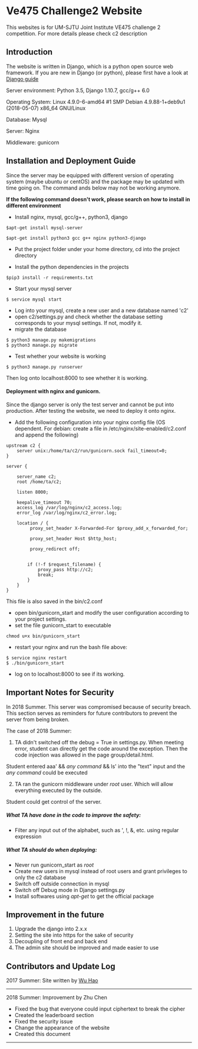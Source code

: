 # Ve475 Challenge2 Website

This websites is for UM-SJTU Joint Institute VE475 challenge 2 competition. For more details please check c2 description

## Introduction

The website is written in Django, which is a python open source web framework. If you are new in Django (or python), please first have a look at [Django guide](https://www.djangoproject.com)

Server environment: Python 3.5, Django 1.10.7, gcc/g++ 6.0

Operating System: Linux 4.9.0-6-amd64 #1 SMP Debian 4.9.88-1+deb9u1 (2018-05-07) x86_64 GNU/Linux

Database: Mysql

Server: Nginx

Middleware: gunicorn

## Installation and Deployment Guide
Since the server may be equipped with different version of operating system (maybe ubuntu or centOS) and the package may be updated with time going on. The command ands below may not be working anymore.

**If the following command doesn't work, please search on how to install in different environment**

* Install nginx, mysql, gcc/g++, python3, django
```
$apt-get install mysql-server

$apt-get install python3 gcc g++ nginx python3-django
```
* Put the project folder under your home directory, cd into the project directory

* Install the python dependencies in the projects

```
$pip3 install -r requirements.txt
```
* Start your mysql server
```
$ service mysql start
```
* Log into your mysql, create a new user and a new database named 'c2'
* open c2/settings.py and check whether the database setting corresponds to your mysql settings. If not, modify it.
* migrate the database

```
$ python3 manage.py makemigrations
$ python3 manage.py migrate
```

* Test whether your website is working

```
$ python3 manage.py runserver
```
Then log onto localhost:8000 to see whether it is working.

#### Deployment with nginx and gunicorn.

Since the django server is only the test server and cannot be put into production. After testing the website, we need to deploy it onto nginx.

* Add the following configuration into your nginx config file (OS dependent. For debian: create a file in /etc/nginx/site-enabled/c2.conf and append the following)

```
upstream c2 {
    server unix:/home/ta/c2/run/gunicorn.sock fail_timeout=0;
}

server {

    server_name c2;
    root /home/ta/c2;

    listen 8000;

    keepalive_timeout 70;
    access_log /var/log/nginx/c2_access.log;
    error_log /var/log/nginx/c2_error.log;

    location / {
         proxy_set_header X-Forwarded-For $proxy_add_x_forwarded_for;

         proxy_set_header Host $http_host;

         proxy_redirect off;


        if (!-f $request_filename) {
            proxy_pass http://c2;
            break;
        }
    }
}
```
This file is also saved in the bin/c2.conf

* open bin/gunicorn_start and modify the user configuration according to your project settings.
* set the file gunicorn_start to executable
```
chmod u+x bin/gunicorn_start
```
* restart your nginx and run the bash file above:
```
$ service nginx restart
$ ./bin/gunicorn_start
```
* log on to localhost:8000 to see if its working.
## Important Notes for Security

In 2018 Summer. This server was compromised because of security breach. This section serves as reminders for future contributors to prevent the server from being broken.

The case of 2018 Summer:

1. TA didn't switched off the debug = True in settings.py. When meeting error, student can directly get the code around the exception. Then the code injection was allowed in the page group/detail.html.

Student entered aaa\' && *any command* && ls\' into the "text" input and the *any command* could be executed

2. TA ran the gunicorn middleware under *root* user. Which will allow everything executed by the outside.

Student could get control of the server.

##### What TA have done in the code to improve the safety:

* Filter any input out of the alphabet, such as \', \!, \&, etc. using regular expression

##### What TA should do when deploying:

* Never run gunicorn_start as *root*
* Create new users in mysql instead of root users and grant privileges to only the c2 database
* Switch off outside connection in mysql
* Switch off Debug mode in Django settings.py
* Install softwares using *apt-get* to get the official package


## Improvement in the future

1. Upgrade the django into 2.x.x
2. Setting the site into https for the sake of security
3. Decoupling of front end and back end
4. The admin site should be improved and made easier to use

## Contributors and Update Log

2017 Summer: Site written by [Wu Hao](https://github.com/wuhao21)

---
2018 Summer: Improvement by Zhu Chen

* Fixed the bug that everyone could input ciphertext to break the cipher
* Created the leaderboard section
* Fixed the security issue
* Change the appearance of the website
* Created this document

---
